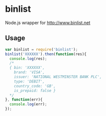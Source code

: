 # binlist
Node.js wrapper for http://www.binlist.net


## Usage
```javascript
var binlist = require('binlist');
binlist('XXXXXX').then(function(res){
  console.log(res);
  /*
  { bin: 'XXXXXX',
    brand: 'VISA',
    issuer: 'NATIONAL WESTMINSTER BANK PLC',
    type: 'DEBIT',
    country_code: 'GB',
    is_prepaid: false }
  */
}, function(err){
  console.log(err);
});
```
